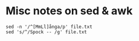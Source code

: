 # Misc notes on sed & awk #
```
sed -n '/^[MmLl]ånga/p' file.txt
sed 's/^/Spock -- /g' file.txt
```
